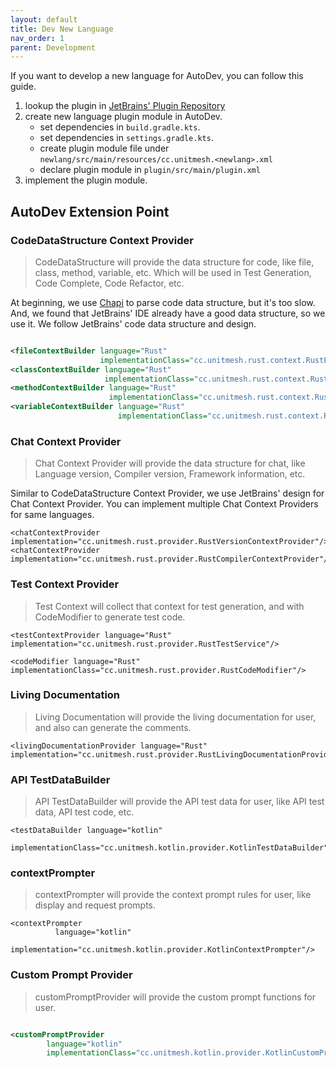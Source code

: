 ```yaml
---
layout: default
title: Dev New Language
nav_order: 1
parent: Development
---
```


If you want to develop a new language for AutoDev, you can follow this guide.

1. lookup the plugin in [JetBrains' Plugin Repository](https://plugins.jetbrains.com/)
2. create new language plugin module in AutoDev.
    - set dependencies in `build.gradle.kts`.
    - set dependencies in `settings.gradle.kts`.
    - create plugin module file under `newlang/src/main/resources/cc.unitmesh.<newlang>.xml`
    - declare plugin module in `plugin/src/main/plugin.xml`
3. implement the plugin module.

## AutoDev Extension Point

### CodeDataStructure Context Provider

> CodeDataStructure will provide the data structure for code, like file, class, method, variable, etc. Which will be
> used in Test Generation, Code Complete, Code Refactor, etc.

At beginning, we use [Chapi](https://github.com/phodal/chapi) to parse code data structure, but it's too slow.
And, we found that JetBrains' IDE already have a good data structure, so we use it. We follow JetBrains' code data
structure and design.

```xml

<fileContextBuilder language="Rust"
                    implementationClass="cc.unitmesh.rust.context.RustFileContextBuilder"/>
<classContextBuilder language="Rust"
                     implementationClass="cc.unitmesh.rust.context.RustClassContextBuilder"/>
<methodContextBuilder language="Rust"
                      implementationClass="cc.unitmesh.rust.context.RustMethodContextBuilder"/>
<variableContextBuilder language="Rust"
                        implementationClass="cc.unitmesh.rust.context.RustVariableContextBuilder"/>

```

### Chat Context Provider

> Chat Context Provider will provide the data structure for chat, like Language version, Compiler version, Framework
> information, etc.

Similar to CodeDataStructure Context Provider, we use JetBrains' design for Chat Context Provider. You can implement
multiple Chat Context Providers for same languages.

```
<chatContextProvider implementation="cc.unitmesh.rust.provider.RustVersionContextProvider"/>
<chatContextProvider implementation="cc.unitmesh.rust.provider.RustCompilerContextProvider"/>
```

### Test Context Provider

> Test Context will collect that context for test generation, and with CodeModifier to generate test code.

```
<testContextProvider language="Rust" implementation="cc.unitmesh.rust.provider.RustTestService"/>

<codeModifier language="Rust" implementationClass="cc.unitmesh.rust.provider.RustCodeModifier"/>
```

### Living Documentation

> Living Documentation will provide the living documentation for user, and also can generate the comments.

```
<livingDocumentationProvider language="Rust" implementation="cc.unitmesh.rust.provider.RustLivingDocumentationProvider"/>
```

### API TestDataBuilder

> API TestDataBuilder will provide the API test data for user, like API test data, API test code, etc.

```
<testDataBuilder language="kotlin"
             implementationClass="cc.unitmesh.kotlin.provider.KotlinTestDataBuilder"/>
```

### contextPrompter

> contextPrompter will provide the context prompt rules for user, like display and request prompts.

```
<contextPrompter
          language="kotlin"
          implementation="cc.unitmesh.kotlin.provider.KotlinContextPrompter"/>
```

### Custom Prompt Provider

> customPromptProvider will provide the custom prompt functions for user.

```xml

<customPromptProvider
        language="kotlin"
        implementationClass="cc.unitmesh.kotlin.provider.KotlinCustomPromptProvider"/>
```
